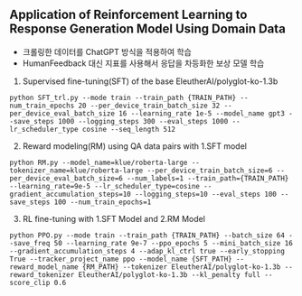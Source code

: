 ## Application of Reinforcement Learning to Response Generation Model Using Domain Data
+ 크롤링한 데이터를 ChatGPT 방식을 적용하여 학습
+ HumanFeedback 대신 지표를 사용해서 응답을 차등화한 보상 모델 학습

1. Supervised fine-tuning(SFT) of the base EleutherAI/polyglot-ko-1.3b
```
python SFT_trl.py --mode train --train_path {TRAIN_PATH} --num_train_epochs 20 --per_device_train_batch_size 32 --per_device_eval_batch_size 16 --learning_rate 1e-5 --model_name gpt3 --save_steps 1000 --logging_steps 300 --eval_steps 1000 --lr_scheduler_type cosine --seq_length 512
```

2. Reward modeling(RM) using QA data pairs with 1.SFT model
```
python RM.py --model_name=klue/roberta-large --tokenizer_name=klue/roberta-large --per_device_train_batch_size=6 --per_device_eval_batch_size=6 --num_labels=1 --train_path={TRAIN_PATH} --learning_rate=9e-5 --lr_scheduler_type=cosine --gradient_accumulation_steps=10 --logging_steps=10 --eval_steps 100 --save_steps 100 --num_train_epochs=1
```

3. RL fine-tuning with 1.SFT Model and 2.RM Model
```
python PPO.py --mode train --train_path {TRAIN_PATH} --batch_size 64 --save_freq 50 --learning_rate 9e-7 --ppo_epochs 5 --mini_batch_size 16 --gradient_accumulation_steps 4 --adap_kl_ctrl true --early_stopping True --tracker_project_name ppo --model_name {SFT_PATH} --reward_model_name {RM_PATH} --tokenizer EleutherAI/polyglot-ko-1.3b --reward_tokenizer EleutherAI/polyglot-ko-1.3b --kl_penalty full --score_clip 0.6
```
